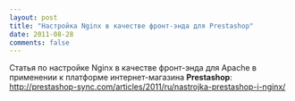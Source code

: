 ```yaml
---
layout: post
title: "Настройка Nginx в качестве фронт-энда для Prestashop"
date: 2011-08-28
comments: false
---
```



Статья по настройке Nginx в качестве фронт-энда для Apache в применении к платформе интернет-магазина **Prestashop**:
<a href="http://prestashop-sync.com/articles/2011/ru/nastrojka-prestashop-i-nginx/">http://prestashop-sync.com/articles/2011/ru/nastrojka-prestashop-i-nginx/</a>
